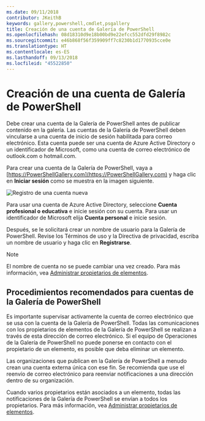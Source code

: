 ```yaml
---
ms.date: 09/11/2018
contributor: JKeithB
keywords: gallery,powershell,cmdlet,psgallery
title: Creación de una cuenta de Galería de PowerShell
ms.openlocfilehash: 08d18310d9e18b00bd9e22efcc552dfd29f8982c
ms.sourcegitcommit: e46b868f56f359909ff7c8230b1d1770935cce0e
ms.translationtype: HT
ms.contentlocale: es-ES
ms.lasthandoff: 09/13/2018
ms.locfileid: "45522850"
---
```

# <a name="creating-a-powershell-gallery-account"></a>Creación de una cuenta de Galería de PowerShell

Debe crear una cuenta de la Galería de PowerShell antes de publicar contenido en la galería.
Las cuentas de la Galería de PowerShell deben vincularse a una cuenta de inicio de sesión habilitada para correo electrónico. Esta cuenta puede ser una cuenta de Azure Active Directory o un identificador de Microsoft, como una cuenta de correo electrónico de outlook.com o hotmail.com.

Para crear una cuenta de la Galería de PowerShell, vaya a [https://PowerShellGallery.com](https://PowerShellGallery.com) y haga clic en **Iniciar sesión** como se muestra en la imagen siguiente.

![Registro de una cuenta nueva](../../Images/CreateAccount-Register.png)

Para usar una cuenta de Azure Active Directory, seleccione **Cuenta profesional o educativa** e inicie sesión con su cuenta. Para usar un identificador de Microsoft elija **Cuenta personal** e inicie sesión.

Después, se le solicitará crear un nombre de usuario para la Galería de PowerShell. Revise los Términos de uso y la Directiva de privacidad, escriba un nombre de usuario y haga clic en **Registrarse**.

> [!NOTE]
> El nombre de cuenta no se puede cambiar una vez creado. Para más información, vea [Administrar propietarios de elementos](managing-item-owners.md).

## <a name="recommended-practices-for-powershell-gallery-accounts"></a>Procedimientos recomendados para cuentas de la Galería de PowerShell

Es importante supervisar activamente la cuenta de correo electrónico que se usa con la cuenta de la Galería de PowerShell. Todas las comunicaciones con los propietarios de elementos de la Galería de PowerShell se realizan a través de esta dirección de correo electrónico. Si el equipo de Operaciones de la Galería de PowerShell no puede ponerse en contacto con el propietario de un elemento, es posible que deba eliminar un elemento.

Las organizaciones que publican en la Galería de PowerShell a menudo crean una cuenta externa única con ese fin. Se recomienda que use el reenvío de correo electrónico para reenviar notificaciones a una dirección dentro de su organización.

Cuando varios propietarios están asociados a un elemento, todas las notificaciones de la Galería de PowerShell se envían a todos los propietarios. Para más información, vea [Administrar propietarios de elementos](managing-item-owners.md).
